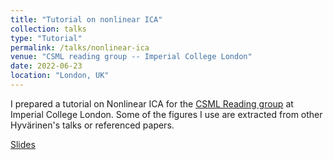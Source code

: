 ```yaml
---
title: "Tutorial on nonlinear ICA"
collection: talks
type: "Tutorial"
permalink: /talks/nonlinear-ica
venue: "CSML reading group -- Imperial College London"
date: 2022-06-23
location: "London, UK"
---
```


I prepared a tutorial on Nonlinear ICA for the [CSML Reading group](https://imperialcollegelondon.github.io/csml-reading-group/) at Imperial College London. Some of the figures I use are extracted from other Hyvärinen's talks or referenced papers.

[Slides](/files/carles_Nonlinear_ICA_talk.pdf)


